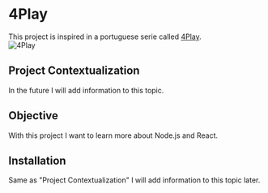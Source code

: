 # 4Play
This project is inspired in a portuguese serie called [4Play](http://media.rtp.pt/4play/).<br/>
![4Play](https://upload.wikimedia.org/wikipedia/pt/9/93/4Play.png)

## Project Contextualization
In the future I will add information to this topic.

## Objective
With this project I want to learn more about Node.js and React.

## Installation
Same as "Project Contextualization" I will add information to this topic later.
